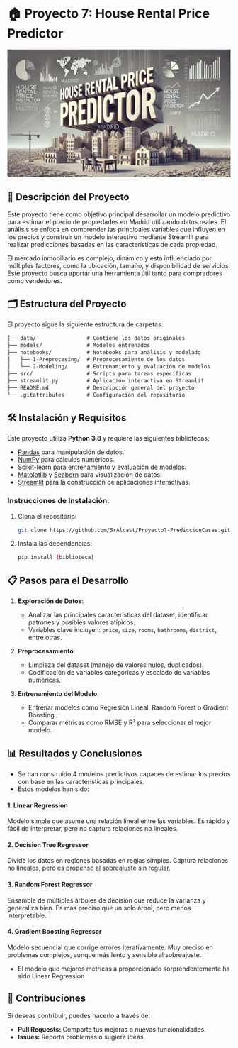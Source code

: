 # 🏠 Proyecto 7: House Rental Price Predictor

![House rental price predictor](https://raw.githubusercontent.com/SrAlcast/Proyecto7-PrediccionCasas/refs/heads/main/src/House%20rental%20price%20predictor.jpg)

## 📖 Descripción del Proyecto

Este proyecto tiene como objetivo principal desarrollar un modelo predictivo para estimar el precio de propiedades en Madrid
utilizando datos reales. El análisis se enfoca en comprender las principales variables que influyen en los precios y construir
un modelo interactivo mediante Streamlit para realizar predicciones basadas en las características de cada propiedad.

El mercado inmobiliario es complejo, dinámico y está influenciado por múltiples factores, como la ubicación, tamaño, y 
disponibilidad de servicios. Este proyecto busca aportar una herramienta útil tanto para compradores como vendedores.

## 🗂️ Estructura del Proyecto

El proyecto sigue la siguiente estructura de carpetas:

```
├── data/                # Contiene los datos originales
├── models/              # Modelos entrenados
├── notebooks/           # Notebooks para análisis y modelado
│   ├── 1-Preprocesing/  # Preprocesamiento de los datos
│   └── 2-Modeling/      # Entrenamiento y evaluación de modelos
├── src/                 # Scripts para tareas específicas
├── streamlit.py         # Aplicación interactiva en Streamlit
├── README.md            # Descripción general del proyecto
└── .gitattributes       # Configuración del repositorio
```

## 🛠️ Instalación y Requisitos

Este proyecto utiliza **Python 3.8** y requiere las siguientes bibliotecas:

- [Pandas](https://pandas.pydata.org/docs/) para manipulación de datos.
- [NumPy](https://numpy.org/doc/) para cálculos numéricos.
- [Scikit-learn](https://scikit-learn.org/stable/documentation.html) para entrenamiento y evaluación de modelos.
- [Matplotlib](https://matplotlib.org/stable/contents.html) y [Seaborn](https://seaborn.pydata.org/) para visualización de datos.
- [Streamlit](https://docs.streamlit.io/) para la construcción de aplicaciones interactivas.

### Instrucciones de Instalación:

1. Clona el repositorio:
   ```bash
   git clone https://github.com/SrAlcast/Proyecto7-PrediccionCasas.git
   ```

2. Instala las dependencias:
   ```bash
   pip install (biblioteca)
   ```

## 📋 Pasos para el Desarrollo

1. **Exploración de Datos**:
   - Analizar las principales características del dataset, identificar patrones y posibles valores atípicos.
   - Variables clave incluyen: `price`, `size`, `rooms`, `bathrooms`, `district`, entre otras.

2. **Preprocesamiento**:
   - Limpieza del dataset (manejo de valores nulos, duplicados).
   - Codificación de variables categóricas y escalado de variables numéricas.

3. **Entrenamiento del Modelo**:
   - Entrenar modelos como Regresión Lineal, Random Forest o Gradient Boosting.
   - Comparar métricas como RMSE y R² para seleccionar el mejor modelo.

## 📊 Resultados y Conclusiones

- Se han construido 4 modelos predictivos capaces de estimar los precios con base en las características principales.
- Estos modelos han sido:
#### **1. Linear Regression**
Modelo simple que asume una relación lineal entre las variables. Es rápido y fácil de interpretar, pero no captura relaciones no lineales.

#### **2. Decision Tree Regressor**
Divide los datos en regiones basadas en reglas simples. Captura relaciones no lineales, pero es propenso al sobreajuste sin regular.

#### **3. Random Forest Regressor**
Ensamble de múltiples árboles de decisión que reduce la varianza y generaliza bien. Es más preciso que un solo árbol, pero menos interpretable.

#### **4. Gradient Boosting Regressor**
Modelo secuencial que corrige errores iterativamente. Muy preciso en problemas complejos, aunque más lento y sensible al sobreajuste.

- El modelo que mejores metricas a proporcionado sorprendentemente ha sido Linear Regression

## 🤝 Contribuciones

Si deseas contribuir, puedes hacerlo a través de:
- **Pull Requests:** Comparte tus mejoras o nuevas funcionalidades.
- **Issues:** Reporta problemas o sugiere ideas. 
